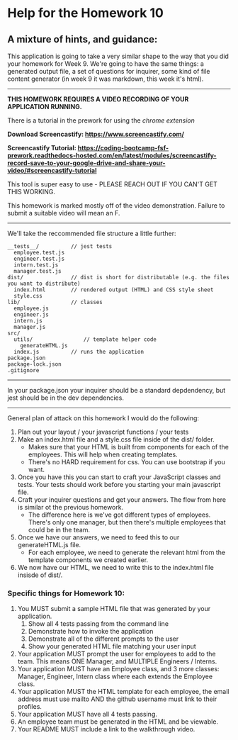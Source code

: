# Help for the Homework 10

## A mixture of hints, and guidance:

This application is going to take a very similar shape to the way that you did your homework for Week 9. We're going to have the same things: a generated output file, a set of questions for inquirer, some kind of file content generator (in week 9 it was markdown, this week it's html).

---

**THIS HOMEWORK REQUIRES A VIDEO RECORDING OF YOUR APPLICATION RUNNING.**

There is a tutorial in the prework for using the _chrome extension_

**Download Screencastify: https://www.screencastify.com/**

**Screencastify Tutorial: https://coding-bootcamp-fsf-prework.readthedocs-hosted.com/en/latest/modules/screencastify-record-save-to-your-google-drive-and-share-your-video/#screencastify-tutorial**

This tool is super easy to use - PLEASE REACH OUT IF YOU CAN'T GET THIS WORKING.

This homework is marked mostly off of the video demonstration. Failure to submit a suitable video will mean an F.

---

We'll take the reccommended file structure a little further:

```
__tests__/			// jest tests
  employee.test.js
  engineer.test.js
  intern.test.js
  manager.test.js
dist/				// dist is short for distributable (e.g. the files you want to distribute)
  index.html   		// rendered output (HTML) and CSS style sheet
  style.css
lib/				// classes
  employee.js
  engineer.js
  intern.js
  manager.js
src/
  utils/				// template helper code
    generateHTML.js
  index.js			// runs the application
package.json
package-lock.json
.gitignore

```

---

In your package.json your inquirer should be a standard depdendency, but jest should be in the dev dependencies.

---

General plan of attack on this homework I would do the following:

1. Plan out your layout / your javascript functions / your tests
2. Make an index.html file and a style.css file inside of the dist/ folder.
   - Makes sure that your HTML is built from components for each of the employees. This will help when creating templates.
   - There's no HARD requirement for css. You can use bootstrap if you want.
3. Once you have this you can start to craft your JavaScript classes and tests. Your tests should work before you starting your main javascript file.
4. Craft your inquirer questions and get your answers. The flow from here is similar ot the previous homework.
   - The difference here is we've got different types of employees. There's only one manager, but then there's multiple employees that could be in the team.
5. Once we have our answers, we need to feed this to our generateHTML.js file.
   - For each employee, we need to generate the relevant html from the template components we created earlier.
6. We now have our HTML, we need to write this to the index.html file insisde of dist/.

### Specific things for Homework 10:

1. You MUST submit a sample HTML file that was generated by your application.
   1. Show all 4 tests passing from the command line
   2. Demonstrate how to invoke the application
   3. Demonstrate all of the different prompts to the user
   4. Show your generated HTML file matching your user input
2. Your application MUST prompt the user for employees to add to the team. This means ONE Manager, and MULTIPLE Engineers / Interns.
3. Your application MUST have an Employee class, and 3 more classes: Manager, Engineer, Intern class where each extends the Employee class.
4. Your application MUST the HTML template for each employee, the email address must use mailto AND the github username must link to their profiles.
5. Your application MUST have all 4 tests passing.
6. An employee team must be generated in the HTML and be viewable.
7. Your README MUST include a link to the walkthrough video.
